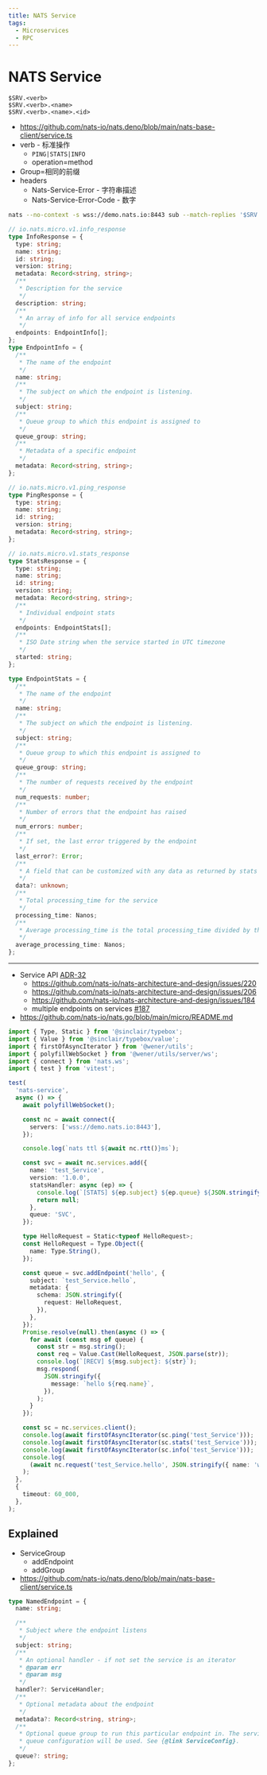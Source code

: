 ```yaml
---
title: NATS Service
tags:
  - Microservices
  - RPC
---
```


# NATS Service

```
$SRV.<verb>
$SRV.<verb>.<name>
$SRV.<verb>.<name>.<id>
```

- https://github.com/nats-io/nats.deno/blob/main/nats-base-client/service.ts
- verb - 标准操作
  - `PING|STATS|INFO`
  - operation=method
- Group=相同的前缀
- headers
  - Nats-Service-Error - 字符串描述
  - Nats-Service-Error-Code - 数字

```bash
nats --no-context -s wss://demo.nats.io:8443 sub --match-replies '$SRV.>'
```

```ts
// io.nats.micro.v1.info_response
type InfoResponse = {
  type: string;
  name: string;
  id: string;
  version: string;
  metadata: Record<string, string>;
  /**
   * Description for the service
   */
  description: string;
  /**
   * An array of info for all service endpoints
   */
  endpoints: EndpointInfo[];
};
type EndpointInfo = {
  /**
   * The name of the endpoint
   */
  name: string;
  /**
   * The subject on which the endpoint is listening.
   */
  subject: string;
  /**
   * Queue group to which this endpoint is assigned to
   */
  queue_group: string;
  /**
   * Metadata of a specific endpoint
   */
  metadata: Record<string, string>;
};

// io.nats.micro.v1.ping_response
type PingResponse = {
  type: string;
  name: string;
  id: string;
  version: string;
  metadata: Record<string, string>;
};

// io.nats.micro.v1.stats_response
type StatsResponse = {
  type: string;
  name: string;
  id: string;
  version: string;
  metadata: Record<string, string>;
  /**
   * Individual endpoint stats
   */
  endpoints: EndpointStats[];
  /**
   * ISO Date string when the service started in UTC timezone
   */
  started: string;
};

type EndpointStats = {
  /**
   * The name of the endpoint
   */
  name: string;
  /**
   * The subject on which the endpoint is listening.
   */
  subject: string;
  /**
   * Queue group to which this endpoint is assigned to
   */
  queue_group: string;
  /**
   * The number of requests received by the endpoint
   */
  num_requests: number;
  /**
   * Number of errors that the endpoint has raised
   */
  num_errors: number;
  /**
   * If set, the last error triggered by the endpoint
   */
  last_error?: Error;
  /**
   * A field that can be customized with any data as returned by stats handler see {@link ServiceConfig}
   */
  data?: unknown;
  /**
   * Total processing_time for the service
   */
  processing_time: Nanos;
  /**
   * Average processing_time is the total processing_time divided by the num_requests
   */
  average_processing_time: Nanos;
};
```

---

- Service API [ADR-32](https://github.com/nats-io/nats-architecture-and-design/blob/main/adr/ADR-32.md)
  - https://github.com/nats-io/nats-architecture-and-design/issues/220
  - https://github.com/nats-io/nats-architecture-and-design/issues/206
  - https://github.com/nats-io/nats-architecture-and-design/issues/184
  - multiple endpoints on services [#187](https://github.com/nats-io/nats-architecture-and-design/issues/187)
- https://github.com/nats-io/nats.go/blob/main/micro/README.md

```ts
import { Type, Static } from '@sinclair/typebox';
import { Value } from '@sinclair/typebox/value';
import { firstOfAsyncIterator } from '@wener/utils';
import { polyfillWebSocket } from '@wener/utils/server/ws';
import { connect } from 'nats.ws';
import { test } from 'vitest';

test(
  'nats-service',
  async () => {
    await polyfillWebSocket();

    const nc = await connect({
      servers: ['wss://demo.nats.io:8443'],
    });

    console.log(`nats ttl ${await nc.rtt()}ms`);

    const svc = await nc.services.add({
      name: 'test_Service',
      version: '1.0.0',
      statsHandler: async (ep) => {
        console.log(`[STATS] ${ep.subject} ${ep.queue} ${JSON.stringify(ep.metadata)}`);
        return null;
      },
      queue: 'SVC',
    });

    type HelloRequest = Static<typeof HelloRequest>;
    const HelloRequest = Type.Object({
      name: Type.String(),
    });

    const queue = svc.addEndpoint('hello', {
      subject: `test_Service.hello`,
      metadata: {
        schema: JSON.stringify({
          request: HelloRequest,
        }),
      },
    });
    Promise.resolve(null).then(async () => {
      for await (const msg of queue) {
        const str = msg.string();
        const req = Value.Cast(HelloRequest, JSON.parse(str));
        console.log(`[RECV] ${msg.subject}: ${str}`);
        msg.respond(
          JSON.stringify({
            message: `hello ${req.name}`,
          }),
        );
      }
    });

    const sc = nc.services.client();
    console.log(await firstOfAsyncIterator(sc.ping('test_Service')));
    console.log(await firstOfAsyncIterator(sc.stats('test_Service')));
    console.log(await firstOfAsyncIterator(sc.info('test_Service')));
    console.log(
      (await nc.request('test_Service.hello', JSON.stringify({ name: 'wener' }), { timeout: 1000 * 60 * 60 })).string(),
    );
  },
  {
    timeout: 60_000,
  },
);
```

## Explained

- ServiceGroup
  - addEndpoint
  - addGroup
- https://github.com/nats-io/nats.deno/blob/main/nats-base-client/service.ts

```ts
type NamedEndpoint = {
  name: string;

  /**
   * Subject where the endpoint listens
   */
  subject: string;
  /**
   * An optional handler - if not set the service is an iterator
   * @param err
   * @param msg
   */
  handler?: ServiceHandler;
  /**
   * Optional metadata about the endpoint
   */
  metadata?: Record<string, string>;
  /**
   * Optional queue group to run this particular endpoint in. The service's configuration
   * queue configuration will be used. See {@link ServiceConfig}.
   */
  queue?: string;
};
```
